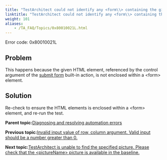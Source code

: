 ```yaml
--- 
title: "TestArchitect could not identify any <form\\> containing the given control."
linktitle: "TestArchitect could not identify any <form\\> containing the given control."
weight: 101
aliases: 
    - /TA_FAQ/Topics/0x80010021L.html
---
```


Error code: 0x80010021L

## Problem

This happens because the given HTML element, referenced by the control argument of the [submit form](/TA_Automation/Topics/bia_submit_form.html) built-in action, is not enclosed within a <form\> element.

## Solution

Re-check to ensure the HTML elements is enclosed within a <form\> element, and re-run the test.

**Parent topic:**[Diagnosing and resolving automation errors](/TA_FAQ/Topics/faq.automation_error.html)

**Previous topic:**[Invalid input value of row, column argument. Valid input should be a number greater than 0.](/TA_FAQ/Topics/0x80016012L.html)

**Next topic:**[TestArchitect is unable to find the specified picture. Please check that the <pictureName\> picture is available in the baseline.](/TA_FAQ/Topics/0x80010D05L.html)

